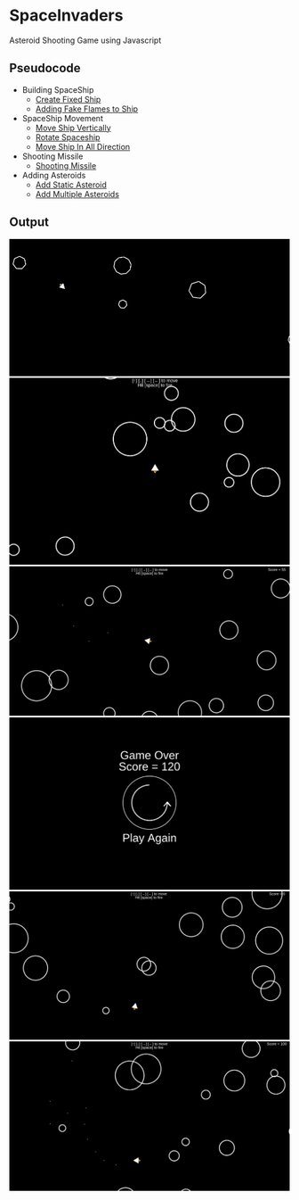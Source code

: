 # SpaceInvaders
Asteroid Shooting Game using Javascript

## Pseudocode
* Building SpaceShip
  * [Create Fixed Ship](https://github.com/Shubham-Vishwakarma/SpaceInvaders/tree/main/part1-createfixedship)
  * [Adding Fake Flames to Ship](https://github.com/Shubham-Vishwakarma/SpaceInvaders/tree/main/part1.1-addflamestoship)
* SpaceShip Movement
  * [Move Ship Vertically](https://github.com/Shubham-Vishwakarma/SpaceInvaders/tree/main/part2-moveshipvertically)
  * [Rotate Spaceship](https://github.com/Shubham-Vishwakarma/SpaceInvaders/tree/main/part2.2-rotateship)
  * [Move Ship In All Direction](https://github.com/Shubham-Vishwakarma/SpaceInvaders/tree/main/part2.3-moveshipinalldirection)
* Shooting Missile
  * [Shooting Missile](https://github.com/Shubham-Vishwakarma/SpaceInvaders/tree/main/part3-shootingmissile)
* Adding Asteroids
  * [Add Static Asteroid](https://github.com/Shubham-Vishwakarma/SpaceInvaders/tree/main/part4-makingasteroids)
  * [Add Multiple Asteroids](https://github.com/Shubham-Vishwakarma/SpaceInvaders/tree/main/part4.1-addingmultipleasteriods)

## Output
![demo1.gif](https://github.com/Shubham-Vishwakarma/SpaceInvaders/blob/main/demo1.gif)
<img src="game1.png" data-canonical-src="game1.png" alt="Game1.png"/>
<img src="game2.png" data-canonical-src="game2.png" alt="Game2.png"/>
<img src="game3.png" data-canonical-src="game3.png" alt="Game3.png"/>
<img src="game4.png" data-canonical-src="game4.png" alt="Game4.png"/>
<img src="game5.png" data-canonical-src="game5.png" alt="Game5.png"/>
